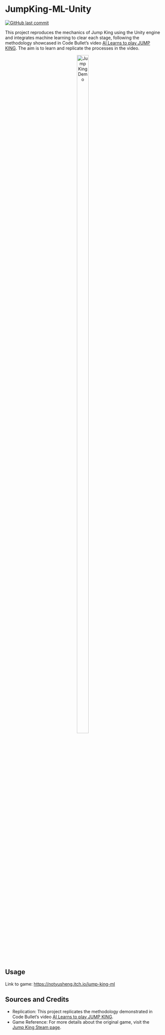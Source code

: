 # JumpKing-ML-Unity

[![GitHub last commit](https://img.shields.io/github/last-commit/NotYuSheng/JumpKing-ML-Unity?color=red)](#)

This project reproduces the mechanics of Jump King using the Unity engine and integrates machine learning to clear each stage, following the methodology showcased in Code Bullet’s video [AI Learns to play JUMP KING](https://www.youtube.com/watch?v=DmQ4Dqxs0HI). The aim is to learn and replicate the processes in the video.

<div align="center">
  <img src="docs/jumpking-demo.gif" alt="Jump King Demo" style="width: 75%; max-width: 50px; height: auto;" />
</div>

## Usage

Link to game: https://notyusheng.itch.io/jump-king-ml

## Sources and Credits
- Replication: This project replicates the methodology demonstrated in Code Bullet’s video [AI Learns to play JUMP KING](https://www.youtube.com/watch?v=DmQ4Dqxs0HI).
- Game Reference: For more details about the original game, visit the [Jump King Steam page](https://store.steampowered.com/app/1061090/Jump_King/).
